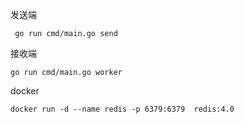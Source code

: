 
发送端
```shell
 go run cmd/main.go send
```

接收端
```shell
go run cmd/main.go worker
```

docker
```shell
docker run -d --name redis -p 6379:6379  redis:4.0
```